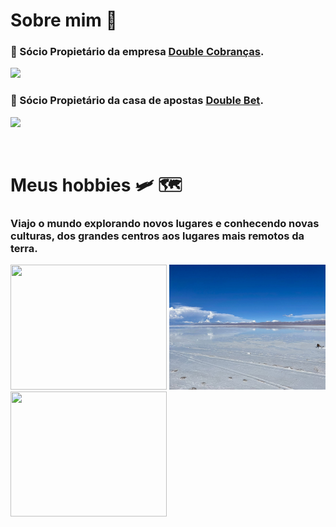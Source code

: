 # Sobre mim 👋

### 💼 Sócio Propietário da empresa [Double Cobranças](https://doublecobrancas.com/).
  ![](https://media.licdn.com/dms/image/v2/D5616AQF-Ox9NtLdgZg/profile-displaybackgroundimage-shrink_200_800/profile-displaybackgroundimage-shrink_200_800/0/1690566029085?e=2147483647&v=beta&t=_8JRieQEh0QJJTmDqsazq4EILaYR0iZVgUEUWU8mEIk)



### 💼 Sócio Propietário da casa de apostas [Double Bet](https://doublebets.com.br/).
![](https://doublebets.com.br/_next/image?url=%2Flogo.png&w=256&q=75)

<br/>

# Meus hobbies 🛩️ 🗺️

### Viajo o mundo explorando novos lugares e conhecendo novas culturas, dos grandes centros aos lugares mais remotos da terra.

<img src="/img-mt.jpg" width="250" height="200">  <img src="/img-sl.JPG" width="250" height="200">  <img src="/img-nv.jpg" width="250" height="200">
#
<br/>

